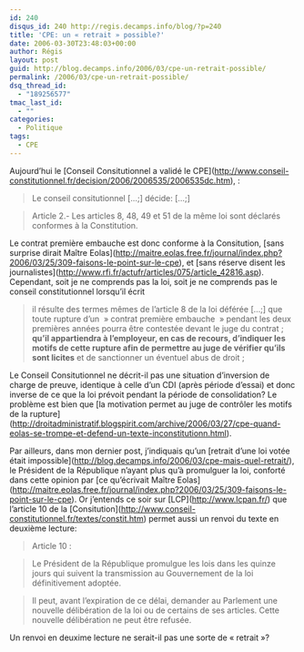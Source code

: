 ```yaml
---
id: 240
disqus_id: 240 http://regis.decamps.info/blog/?p=240
title: 'CPE: un « retrait » possible?'
date: 2006-03-30T23:48:03+00:00
author: Régis
layout: post
guid: http://blog.decamps.info/2006/03/cpe-un-retrait-possible/
permalink: /2006/03/cpe-un-retrait-possible/
dsq_thread_id:
  - "189256577"
tmac_last_id:
  - ""
categories:
  - Politique
tags:
  - CPE
---
```

Aujourd’hui le \[Conseil Consitutionnel a validé le CPE\](http://www.conseil-constitutionnel.fr/decision/2006/2006535/2006535dc.htm), :

> Le conseil consitutionnel […;] décide: […;]
  
> Article 2.- Les articles 8, 48, 49 et 51 de la même loi sont déclarés conformes à la Constitution. 

Le contrat première embauche est donc conforme à la Consitution, \[sans surprise dirait Maître Eolas\](http://maitre.eolas.free.fr/journal/index.php?2006/03/25/309-faisons-le-point-sur-le-cpe), et \[sans réserve disent les journalistes\](http://www.rfi.fr/actufr/articles/075/article_42816.asp). Cependant, soit je ne comprends pas la loi, soit je ne comprends pas le conseil constitutionnel lorsqu’il écrit

> il résulte des termes mêmes de l’article 8 de la loi déférée […;] que toute rupture d’un  » contrat première embauche  » pendant les deux premières années pourra être contestée devant le juge du contrat ; **qu’il appartiendra à l&#8217;employeur, en cas de recours, d’indiquer les motifs de cette rupture afin de permettre au juge de vérifier qu’ils sont licites** et de sanctionner un éventuel abus de droit ; 

Le Conseil Consitutionnel ne décrit-il pas une situation d’inversion de charge de preuve, identique à celle d’un CDI (après période d’essai) et donc inverse de ce que la loi prévoit pendant la période de consolidation? Le problème est bien que \[la motivation permet au juge de contrôler les motifs de la rupture\](http://droitadministratif.blogspirit.com/archive/2006/03/27/cpe-quand-eolas-se-trompe-et-defend-un-texte-inconstitutionn.html).

Par ailleurs, dans mon dernier post, j’indiquais qu’un \[retrait d’une loi votée était impossible\](http://blog.decamps.info/2006/03/cpe-mais-quel-retrait/), le Président de la République n’ayant plus qu’à promulguer la loi, conforté dans cette opinion par \[ce qu’écrivait Maître Eolas\](http://maitre.eolas.free.fr/journal/index.php?2006/03/25/309-faisons-le-point-sur-le-cpe). Or j’entends ce soir sur \[LCP\](http://www.lcpan.fr/) que l’article 10 de la \[Consitution\](http://www.conseil-constitutionnel.fr/textes/constit.htm) permet aussi un renvoi du texte en deuxième lecture:

> Article 10 :
  
> 
  
> Le Président de la République promulgue les lois dans les quinze jours qui suivent la transmission au Gouvernement de la loi définitivement adoptée.
  
> 
  
> Il peut, avant l’expiration de ce délai, demander au Parlement une nouvelle délibération de la loi ou de certains de ses articles. Cette nouvelle délibération ne peut être refusée. 

Un renvoi en deuxime lecture ne serait-il pas une sorte de « retrait »?
